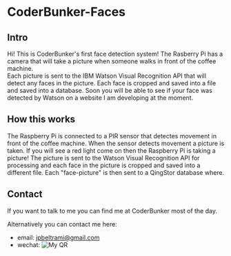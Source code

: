 # CoderBunker-Faces

## Intro
Hi! This is CoderBunker's first face detection system! 
The Rasberry Pi has a camera that will take a picture when someone walks in front of the coffee machine.  
Each picture is sent to the IBM Watson Visual Recognition API that will detect any faces in the picture.
Each face is cropped and saved into a file and saved into a database. 
Soon you will be able to see if your face was detected by Watson on a website I am developing at the moment. 

## How this works
The Raspberry Pi is connected to a PIR sensor that detectes movement in front of the coffee machine. When the sensor detects movement
a picture is taken. If you will see a red light come on then the Raspberry Pi is taking a picture!
The picture is sent to the Watson Visual Recognition API for processing and each face in the picture is cropped and saved into a 
different file. 
Each "face-picture" is then sent to a QingStor database where.

## Contact
If you want to talk to me you can find me at CoderBunker most of the day. 

Alternatively you can contact me here:
- email: jpbeltrami@gmail.com
- wechat: ![My QR](https://jpbimages.sh1a.qingstor.com/wechatQR.jpeg?expires=1492848801&signature=DTI2HkBSMbttkA2ip%2FbcEKEzysptTNXcX8EIPswBF7o%3D&access_key_id=CSOLEWFQKFZRHHQLBXES "My QR")
